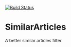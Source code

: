 [![Build Status](https://travis-ci.org/Einrichtungshaus-Ostermann/OstSimilarArticles.svg?branch=master)](https://travis-ci.org/Einrichtungshaus-Ostermann/OstSimilarArticles)
# SimilarArticles
A better similar articles filter